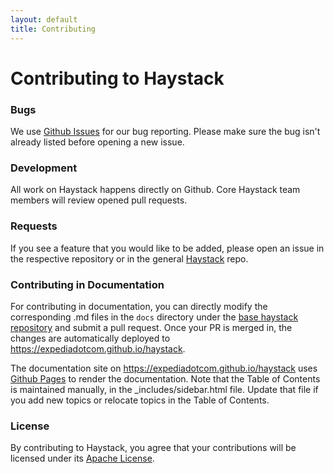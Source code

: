 ```yaml
---
layout: default
title: Contributing
---
```

# Contributing to Haystack

### Bugs

We use [Github Issues](https://github.com/ExpediaDotCom/haystack/issues) for our bug reporting. Please make sure the bug isn't already listed before opening a new issue.

### Development

All work on Haystack happens directly on Github. Core Haystack team members will review opened pull requests.

### Requests

If you see a feature that you would like to be added, please open an issue in the respective repository or in the general [Haystack](https://github.com/ExpediaDotCom/haystack/issues) repo.

### Contributing in Documentation

For contributing in documentation, you can directly modify the corresponding .md files in the `docs` directory under the [base haystack repository](https://github.com/ExpediaDotCom/haystack/) and submit a pull request. Once your PR is merged in, the changes are automatically deployed to  <https://expediadotcom.github.io/haystack>.
 
The documentation site on <https://expediadotcom.github.io/haystack> uses [Github Pages](https://pages.github.com/) to render the documentation. Note that the Table of Contents is maintained manually, in the _includes/sidebar.html file. Update that file if you add new topics or relocate topics in the Table of Contents. 

### License

By contributing to Haystack, you agree that your contributions will be licensed under its [Apache License](https://github.com/ExpediaDotCom/haystack/blob/master/LICENSE).
